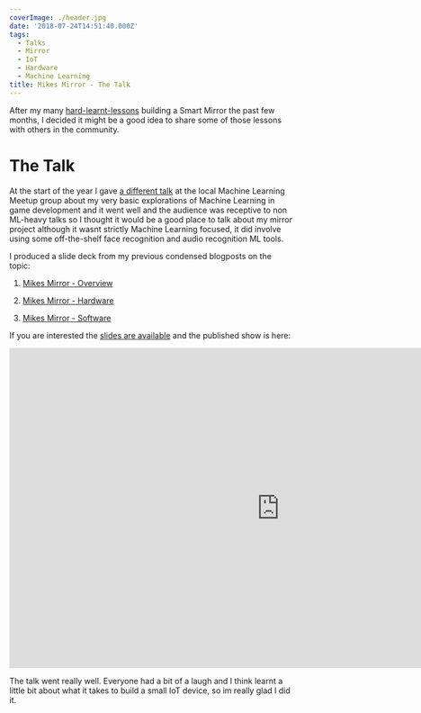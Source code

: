 ```yaml
---
coverImage: ./header.jpg
date: '2018-07-24T14:51:40.000Z'
tags:
  - Talks
  - Mirror
  - IoT
  - Hardware
  - Machine Learning
title: Mikes Mirror - The Talk
---
```


After my many [hard-learnt-lessons](/projects/mikes-mirror-overview/) building a Smart Mirror the past few months, I decided it might be a good idea to share some of those lessons with others in the community.

<!-- more -->

# The Talk

At the start of the year I gave [a different talk](talks/a-game-developer-learns-machine-leaning-then-talks-about-it/) at the local Machine Learning Meetup group about my very basic explorations of Machine Learning in game development and it went well and the audience was receptive to non ML-heavy talks so I thought it would be a good place to talk about my mirror project although it wasnt strictly Machine Learning focused, it did involve using some off-the-shelf face recognition and audio recognition ML tools.

I produced a slide deck from my previous condensed blogposts on the topic:

1. [Mikes Mirror - Overview](projects/mikes-mirror-overview/)

2. [Mikes Mirror - Hardware](projects/mikes-mirror-hardware/)

3. [Mikes Mirror - Software](/projects/mikes-mirror-software/)

If you are interested the [slides are available](https://docs.google.com/presentation/d/1nD3MhRzxJPYn63N_mdyxkSFqVFoFneQpcYXBlVICJEE/edit?usp=sharing) and the published show is here:

<iframe src="https://docs.google.com/presentation/d/e/2PACX-1vQ1P3FygWOUhfUXsfnzCyJQoeyjZbVx-Oynq4vPBSVRZgsXp6OPJm2OPNH6o-vK87fkXZrPPEOwKETy/embed?start=false&loop=false&delayms=3000" frameborder="0" width="960" height="569" allowfullscreen="true" mozallowfullscreen="true" webkitallowfullscreen="true"></iframe>

The talk went really well. Everyone had a bit of a laugh and I think learnt a little bit about what it takes to build a small IoT device, so im really glad I did it.
